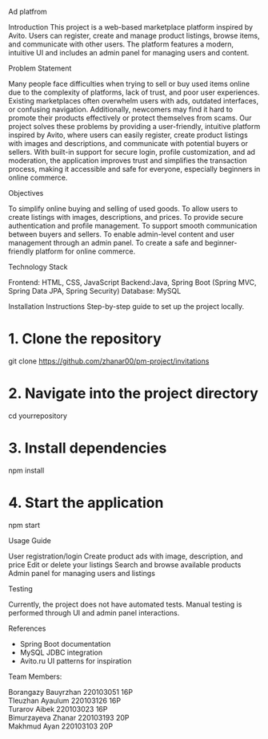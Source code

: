 Ad platfrom

Introduction
This project is a web-based marketplace platform inspired by Avito. Users can register, create and manage product listings, browse items, and communicate with other users. The platform features a modern, intuitive UI and includes an admin panel for managing users and content.

Problem Statement

Many people face difficulties when trying to sell or buy used items online due to the complexity of platforms, lack of trust, and poor user experiences. Existing marketplaces often overwhelm users with ads, outdated interfaces, or confusing navigation. Additionally, newcomers may find it hard to promote their products effectively or protect themselves from scams. Our project solves these problems by providing a user-friendly, intuitive platform inspired by Avito, where users can easily register, create product listings with images and descriptions, and communicate with potential buyers or sellers. With built-in support for secure login, profile customization, and ad moderation, the application improves trust and simplifies the transaction process, making it accessible and safe for everyone, especially beginners in online commerce.

Objectives

To simplify online buying and selling of used goods.
To allow users to create listings with images, descriptions, and prices.
To provide secure authentication and profile management.
To support smooth communication between buyers and sellers.
To enable admin-level content and user management through an admin panel.
To create a safe and beginner-friendly platform for online commerce.


Technology Stack

Frontend: HTML, CSS, JavaScript
Backend:Java, Spring Boot (Spring MVC, Spring Data JPA, Spring Security)
Database: MySQL

Installation Instructions
Step-by-step guide to set up the project locally.
# 1. Clone the repository
git clone https://github.com/zhanar00/pm-project/invitations
# 2. Navigate into the project directory
cd yourrepository
# 3. Install dependencies
npm install
# 4. Start the application
npm start


Usage Guide

User registration/login
Create product ads with image, description, and price
Edit or delete your listings
Search and browse available products
Admin panel for managing users and listings


Testing 

Currently, the project does not have automated tests. Manual testing is performed through UI and admin panel interactions.


References

* Spring Boot documentation
* MySQL JDBC integration
* Avito.ru UI patterns for inspiration


Team Members:

Borangazy Bauyrzhan  220103051  16P<br>
Tleuzhan Ayaulum  220103126  16P<br>
Turarov Aibek  220103023  16P<br>
Bimurzayeva Zhanar  220103193  20P<br>
Makhmud Ayan   220103103 20P<br>

